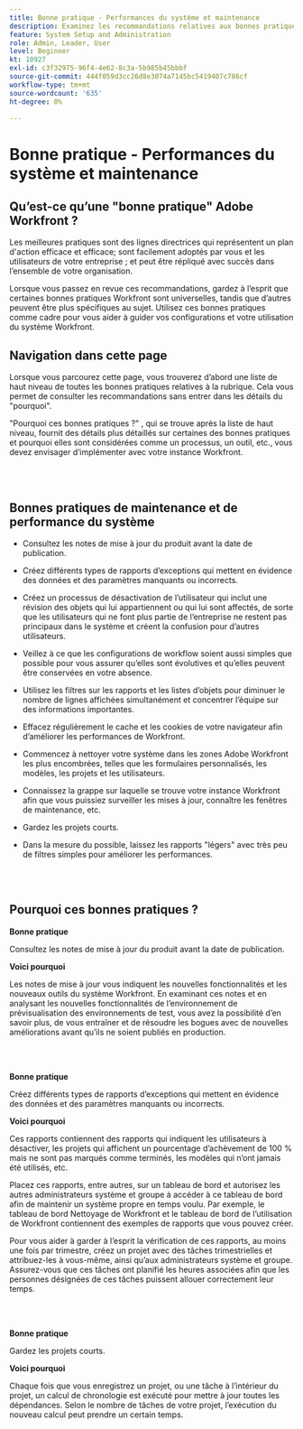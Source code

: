```yaml
---
title: Bonne pratique - Performances du système et maintenance
description: Examinez les recommandations relatives aux bonnes pratiques des experts d’Adobe Workfront concernant les performances et la maintenance du système Workfront.
feature: System Setup and Administration
role: Admin, Leader, User
level: Beginner
kt: 10927
exl-id: c3f32975-96f4-4e62-8c3a-5b985b45bbbf
source-git-commit: 444f059d3cc26d8e3074a7145bc5419407c786cf
workflow-type: tm+mt
source-wordcount: '635'
ht-degree: 0%

---
```


# Bonne pratique - Performances du système et maintenance

## Qu’est-ce qu’une &quot;bonne pratique&quot; Adobe Workfront ?

Les meilleures pratiques sont des lignes directrices qui représentent un plan d&#39;action efficace et efficace; sont facilement adoptés par vous et les utilisateurs de votre entreprise ; et peut être répliqué avec succès dans l’ensemble de votre organisation.

Lorsque vous passez en revue ces recommandations, gardez à l’esprit que certaines bonnes pratiques Workfront sont universelles, tandis que d’autres peuvent être plus spécifiques au sujet. Utilisez ces bonnes pratiques comme cadre pour vous aider à guider vos configurations et votre utilisation du système Workfront.

## Navigation dans cette page

Lorsque vous parcourez cette page, vous trouverez d’abord une liste de haut niveau de toutes les bonnes pratiques relatives à la rubrique. Cela vous permet de consulter les recommandations sans entrer dans les détails du &quot;pourquoi&quot;.

&quot;Pourquoi ces bonnes pratiques ?&quot; , qui se trouve après la liste de haut niveau, fournit des détails plus détaillés sur certaines des bonnes pratiques et pourquoi elles sont considérées comme un processus, un outil, etc., vous devez envisager d’implémenter avec votre instance Workfront.

</br>
</br>

## Bonnes pratiques de maintenance et de performance du système

* Consultez les notes de mise à jour du produit avant la date de publication.

* Créez différents types de rapports d’exceptions qui mettent en évidence des données et des paramètres manquants ou incorrects.

* Créez un processus de désactivation de l’utilisateur qui inclut une révision des objets qui lui appartiennent ou qui lui sont affectés, de sorte que les utilisateurs qui ne font plus partie de l’entreprise ne restent pas principaux dans le système et créent la confusion pour d’autres utilisateurs.

* Veillez à ce que les configurations de workflow soient aussi simples que possible pour vous assurer qu’elles sont évolutives et qu’elles peuvent être conservées en votre absence.

* Utilisez les filtres sur les rapports et les listes d’objets pour diminuer le nombre de lignes affichées simultanément et concentrer l’équipe sur des informations importantes.

* Effacez régulièrement le cache et les cookies de votre navigateur afin d’améliorer les performances de Workfront.

* Commencez à nettoyer votre système dans les zones Adobe Workfront les plus encombrées, telles que les formulaires personnalisés, les modèles, les projets et les utilisateurs.

* Connaissez la grappe sur laquelle se trouve votre instance Workfront afin que vous puissiez surveiller les mises à jour, connaître les fenêtres de maintenance, etc.

* Gardez les projets courts.

* Dans la mesure du possible, laissez les rapports &quot;légers&quot; avec très peu de filtres simples pour améliorer les performances.

</br>
</br>

## Pourquoi ces bonnes pratiques ?

**Bonne pratique**

Consultez les notes de mise à jour du produit avant la date de publication.



**Voici pourquoi**

Les notes de mise à jour vous indiquent les nouvelles fonctionnalités et les nouveaux outils du système Workfront. En examinant ces notes et en analysant les nouvelles fonctionnalités de l’environnement de prévisualisation des environnements de test, vous avez la possibilité d’en savoir plus, de vous entraîner et de résoudre les bogues avec de nouvelles améliorations avant qu’ils ne soient publiés en production.

</br>
</br>

**Bonne pratique**

Créez différents types de rapports d’exceptions qui mettent en évidence des données et des paramètres manquants ou incorrects.



**Voici pourquoi**

Ces rapports contiennent des rapports qui indiquent les utilisateurs à désactiver, les projets qui affichent un pourcentage d’achèvement de 100 % mais ne sont pas marqués comme terminés, les modèles qui n’ont jamais été utilisés, etc.



Placez ces rapports, entre autres, sur un tableau de bord et autorisez les autres administrateurs système et groupe à accéder à ce tableau de bord afin de maintenir un système propre en temps voulu. Par exemple, le tableau de bord Nettoyage de Workfront et le tableau de bord de l’utilisation de Workfront contiennent des exemples de rapports que vous pouvez créer.



Pour vous aider à garder à l’esprit la vérification de ces rapports, au moins une fois par trimestre, créez un projet avec des tâches trimestrielles et attribuez-les à vous-même, ainsi qu’aux administrateurs système et groupe. Assurez-vous que ces tâches ont planifié les heures associées afin que les personnes désignées de ces tâches puissent allouer correctement leur temps.

</br>
</br>

**Bonne pratique**

Gardez les projets courts.



**Voici pourquoi**

Chaque fois que vous enregistrez un projet, ou une tâche à l’intérieur du projet, un calcul de chronologie est exécuté pour mettre à jour toutes les dépendances. Selon le nombre de tâches de votre projet, l’exécution du nouveau calcul peut prendre un certain temps.
